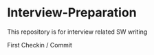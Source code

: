 # Interview-Preparation
This repository is for interview related SW writing


First Checkin / Commit
